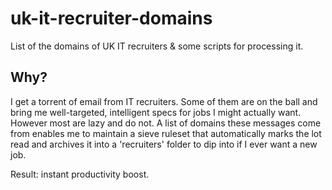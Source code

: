 uk-it-recruiter-domains
=======================

List of the domains of UK IT recruiters &amp; some scripts for processing it.

Why?
----

I get a torrent of email from IT recruiters.  Some of them are on the ball and bring me well-targeted, intelligent specs for jobs I might actually want.  However most are lazy and do not.  A list of domains these messages come from enables me to maintain a sieve ruleset that automatically marks the lot read and archives it into a 'recruiters' folder to dip into if I ever want a new job.

Result: instant productivity boost.


